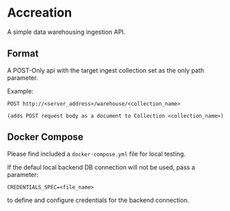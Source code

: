 # Accreation

A simple data warehousing ingestion API.

## Format

A POST-Only api with the target ingest collection set as the only path parameter.

Example:

```
POST http://<server_address>/warehouse/<collection_name>

(adds POST request body as a document to Collection <collection_name>)
```

## Docker Compose

Please find included a `docker-compose.yml` file for local testing.

If the defaul local backend DB connection will not be used, pass a parameter:
```
CREDENTIALS_SPEC=<file_name>
```
to define and configure credentials for the backend connection.
